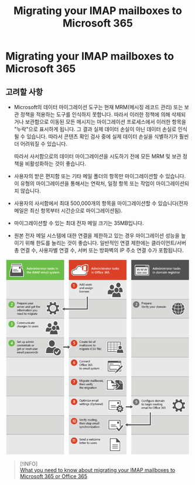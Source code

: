﻿---
title: Migrating your IMAP mailboxes to Microsoft 365
filename: Exchange\ExchangeOnline\Migrating-your-IMAP-mailboxes-to-Microsoft-365.md
ms.date: 2022.04.14
---

# Migrating your IMAP mailboxes to Microsoft 365

## 고려할 사항

- Microsoft의 데이터 마이그레이션 도구는 현재 MRM(메시징 레코드 관리) 또는 보관 정책을 적용하는 도구를 인식하지 못합니다. 따라서 이러한 정책에 의해 삭제되거나 보관함으로 이동된 모든 메시지는 마이그레이션 프로세스에서 이러한 항목을 "누락"으로 표시하게 됩니다. 그 결과 실제 데이터 손실이 아닌 데이터 손실로 인식될 수 있습니다. 따라서 콘텐츠 확인 검사 중에 실제 데이터 손실을 식별하기가 훨씬 더 어려워질 수 있습니다.

    따라서 사서함으로의 데이터 마이그레이션을 시도하기 전에 모든 MRM 및 보관 정책을 비활성화하는 것이 좋습니다.

- 사용자의 받은 편지함 또는 기타 메일 폴더의 항목만 마이그레이션할 수 있습니다. 이 유형의 마이그레이션을 통해서는 연락처, 일정 항목 또는 작업이 마이그레이션되지 않습니다.

- 사용자의 사서함에서 최대 500,000개의 항목을 마이그레이션할 수 있습니다(전자 메일은 최신 항목부터 시간순으로 마이그레이션됨).

- 마이그레이션할 수 있는 최대 전자 메일 크기는 35MB입니다.

- 원본 전자 메일 시스템에 대한 연결을 제한하고 있는 경우 마이그레이션 성능을 높이기 위해 한도를 늘리는 것이 좋습니다. 일반적인 연결 제한에는 클라이언트/서버 총 연결 수, 사용자별 연결 수, 서버 또는 방화벽의 IP 주소 연결 수가 포함됩니다.







![mig-from-imap-to-exo](images/mig-from-imap-to-exo.png)


> [!INFO]  
> [What you need to know about migrating your IMAP mailboxes to Microsoft 365 or Office 365](https://learn.microsoft.com/en-us/exchange/mailbox-migration/migrating-imap-mailboxes/migrating-imap-mailboxes)

